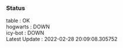 ### Status


table : OK  
hogwarts : DOWN  
icy-bot : DOWN  
Latest Update : 2022-02-28 20:09:08.305752
